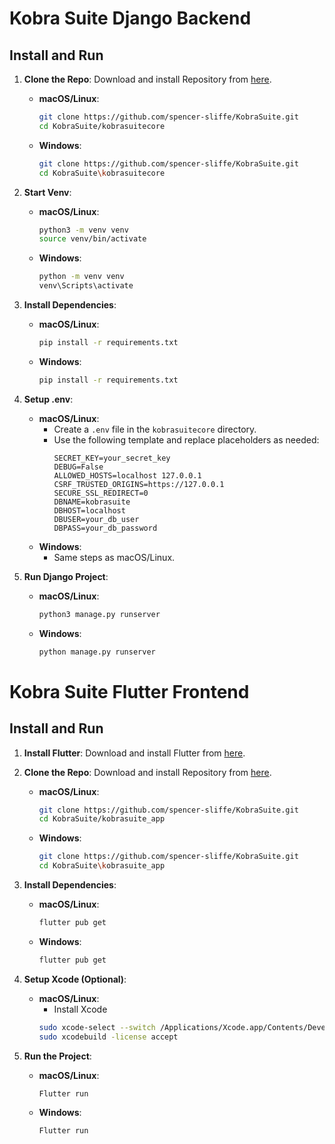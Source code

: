 # Kobra Suite Django Backend

## Install and Run

1. **Clone the Repo**: Download and install Repository from [here](https://github.com/spencer-sliffe/KobraSuite).
   - **macOS/Linux**: 
     ```bash
     git clone https://github.com/spencer-sliffe/KobraSuite.git
     cd KobraSuite/kobrasuitecore
     ```
   - **Windows**:
     ```bash
     git clone https://github.com/spencer-sliffe/KobraSuite.git
     cd KobraSuite\kobrasuitecore
     ```

2. **Start Venv**:
   - **macOS/Linux**: 
     ```bash
     python3 -m venv venv
     source venv/bin/activate
     ```
   - **Windows**:
     ```bash
     python -m venv venv
     venv\Scripts\activate
     ```

3. **Install Dependencies**:
   - **macOS/Linux**: 
     ```bash
     pip install -r requirements.txt
     ```
   - **Windows**:
     ```bash
     pip install -r requirements.txt
     ```

4. **Setup .env**:
   - **macOS/Linux**: 
     - Create a `.env` file in the `kobrasuitecore` directory.
     - Use the following template and replace placeholders as needed:
       ```plaintext
       SECRET_KEY=your_secret_key
       DEBUG=False
       ALLOWED_HOSTS=localhost 127.0.0.1
       CSRF_TRUSTED_ORIGINS=https://127.0.0.1 
       SECURE_SSL_REDIRECT=0
       DBNAME=kobrasuite
       DBHOST=localhost
       DBUSER=your_db_user
       DBPASS=your_db_password
       ```
   - **Windows**: 
     - Same steps as macOS/Linux.

5. **Run Django Project**:
   - **macOS/Linux**: 
     ```bash
     python3 manage.py runserver
     ```
   - **Windows**:
     ```bash
     python manage.py runserver
     ```


# Kobra Suite Flutter Frontend

## Install and Run

1. **Install Flutter**: Download and install Flutter from [here](https://docs.flutter.dev/release/archive).
      
2. **Clone the Repo**: Download and install Repository from [here](https://github.com/spencer-sliffe/KobraSuite).
    - **macOS/Linux**:
      ```bash
      git clone https://github.com/spencer-sliffe/KobraSuite.git
      cd KobraSuite/kobrasuite_app
      ```
    - **Windows**:
      ```bash
      git clone https://github.com/spencer-sliffe/KobraSuite.git
      cd KobraSuite\kobrasuite_app
      ```

3. **Install Dependencies**:
    - **macOS/Linux**:
      ```bash
      flutter pub get
      ```
    - **Windows**:
      ```bash
      flutter pub get
      ```

4. **Setup Xcode (Optional)**:
    - **macOS/Linux**:
      - Install Xcode
      ```bash
      sudo xcode-select --switch /Applications/Xcode.app/Contents/Developer
      sudo xcodebuild -license accept
      ```

5. **Run the Project**:
    - **macOS/Linux**:
      ```bash
      Flutter run
      ```
    - **Windows**:
      ```bash
      Flutter run
      ```
